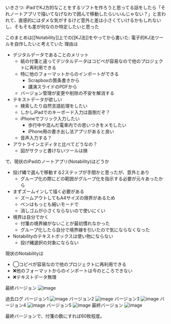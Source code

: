 
いきさつ: iPadでKJ方的なことをするソフトを作ろうと思ってる話をしたら「それノートアプリで描いてなげなわで囲んで移動したらいいんじゃない？」と言われて、直感的にはダメな気がするけど意外と差は小さくていけるかもしれないし、そもそも差が何なのか特定したいと思った

このまとめは[[Notability]]上での[[KJ法]]をやってから書いた:
電子的KJ法ツールを自作したいと考えていた
理由は
- デジタルデータであることのメリット
    - 紙の付箋と違ってデジタルデータはコピペが容易なので他のプロジェクトに再利用できる
    - 特に他のフォーマットからのインポートができる
        - Scrapboxの箇条書きから
        - 講演スライドのPDFから
    - バージョン管理が変更や削除の不安を解消する
- テキストデータが欲しい
    - 検索したり自然言語処理をしたい
    - しかしiPadでのキーボード入力は面倒だぞ？
    - iPhoneでフリック入力したい
        - 歩行中や混んだ電車内での思いつきをメモしたい
        - iPhone用の書き出し法アプリがあると良い
    - 音声入力する？
- アウトラインエディタと比べてどうなの？
    - 図がサクッと書けないツールは損

で、現状のiPadのノートアプリ(Notability)はどうか
- 投げ縄で選んで移動する2ステップが手間かと思ったが、意外とあり
    - グループ化の際にどの範囲がグループ化を指示する必要が元々あったから
- まずズームインして描く必要がある
    - ズームアウトしてもA4サイズの限界があるため
    - ペンはもっとも細いモードで
    - 消しゴムが小さくならないので使いにくい
- 境界は自分でかく
    - 付箋の境界線がないことが最初慣れなかった
    - グループ化したら自分で境界線を引いたので気にならなくなった
- Notabilityのテキストボックスは使い物にならない
    - 投げ縄選択の対象にならない

現状のNotabilityは
- ◯コピペが容易なので他のプロジェクトに再利用できる
- ❌他のフォーマットからのインポートは今のところできない
- ❌テキストデータ無理

最終バージョン
![image](https://gyazo.com/1a050398ef0d7eb93d4532b2155dba3c/thumb/1000)


過去ログ
バージョン1
![image](https://gyazo.com/e1055ebffcea5e9b46432066b9f332a3/thumb/1000)
バージョン2
![image](https://gyazo.com/191612010d54e1b818ac8f2c896538f6/thumb/1000)
バージョン3
![image](https://gyazo.com/70d68a98910783c23555b37172685ae1/thumb/1000)
バージョン4
![image](https://gyazo.com/88d78f0d5c2000eced6168d5be53ae61/thumb/1000)
バージョン5
![image](https://gyazo.com/51fbdfb562010382d535143b2f467bbf/thumb/1000)
最終バージョン
![image](https://gyazo.com/1a050398ef0d7eb93d4532b2155dba3c/thumb/1000)

最終バージョンで、付箋の数にすれば60枚程度。
